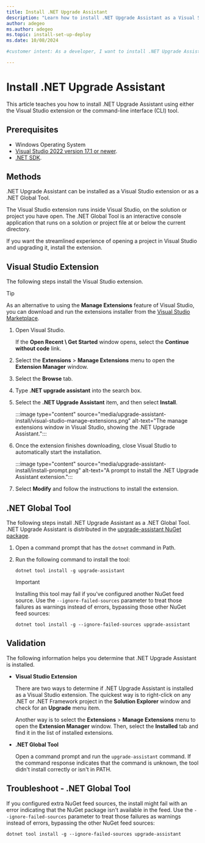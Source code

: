 ```yaml
---
title: Install .NET Upgrade Assistant
description: "Learn how to install .NET Upgrade Assistant as a Visual Studio extension or a .NET Global Tool. .NET Upgrade Assistant assists you when upgrading projects to the latest dependencies or when upgrading to a new .NET"
author: adegeo
ms.author: adegeo
ms.topic: install-set-up-deploy
ms.date: 10/08/2024

#customer intent: As a developer, I want to install .NET Upgrade Assistant so that I can upgrade my projects.

---
```


# Install .NET Upgrade Assistant

This article teaches you how to install .NET Upgrade Assistant using either the Visual Studio extension or the command-line interface (CLI) tool.

## Prerequisites

- Windows Operating System
- [Visual Studio 2022 version 17.1 or newer](https://visualstudio.microsoft.com/downloads/).
- [.NET SDK](https://dotnet.microsoft.com/download/dotnet/).

## Methods

.NET Upgrade Assistant can be installed as a Visual Studio extension or as a .NET Global Tool.

The Visual Studio extension runs inside Visual Studio, on the solution or project you have open. The .NET Global Tool is an interactive console application that runs on a solution or project file at or below the current directory.

If you want the streamlined experience of opening a project in Visual Studio and upgrading it, install the extension.

## Visual Studio Extension

The following steps install the Visual Studio extension.

> [!TIP]
> As an alternative to using the **Manage Extensions** feature of Visual Studio, you can download and run the extensions installer from the [Visual Studio Marketplace](https://marketplace.visualstudio.com/items?itemName=ms-dotnettools.upgradeassistant).

01. Open Visual Studio.

    If the **Open Recent \ Get Started** window opens, select the **Continue without code** link.

01. Select the **Extensions** > **Manage Extensions** menu to open the **Extension Manager** window.
01. Select the **Browse** tab.
01. Type **.NET upgrade assistant** into the search box.
01. Select the **.NET Upgrade Assistant** item, and then select **Install**.

    :::image type="content" source="media/upgrade-assistant-install/visual-studio-manage-extensions.png" alt-text="The manage extensions window in Visual Studio, showing the .NET Upgrade Assistant.":::

01. Once the extension finishes downloading, close Visual Studio to automatically start the installation.

    :::image type="content" source="media/upgrade-assistant-install/install-prompt.png" alt-text="A prompt to install the .NET Upgrade Assistant extension.":::

01. Select **Modify** and follow the instructions to install the extension.

## .NET Global Tool

The following steps install .NET Upgrade Assistant as a .NET Global Tool. .NET Upgrade Assistant is distributed in the [upgrade-assistant NuGet package](https://www.nuget.org/packages/upgrade-assistant).

01. Open a command prompt that has the `dotnet` command in Path.
01. Run the following command to install the tool:

    ```dotnetcli
    dotnet tool install -g upgrade-assistant
    ```

    > [!IMPORTANT]
    > Installing this tool may fail if you've configured another NuGet feed source. Use the `--ignore-failed-sources` parameter to treat those failures as warnings instead of errors, bypassing those other NuGet feed sources:
    >
    > ```dotnetcli
    > dotnet tool install -g --ignore-failed-sources upgrade-assistant
    > ```

## Validation

The following information helps you determine that .NET Upgrade Assistant is installed.

- **Visual Studio Extension**

  There are two ways to determine if .NET Upgrade Assistant is installed as a Visual Studio extension. The quickest way is to right-click on any .NET or .NET Framework project in the **Solution Explorer** window and check for an **Upgrade** menu item.

  Another way is to select the **Extensions** > **Manage Extensions** menu to open the **Extension Manager** window. Then, select the **Installed** tab and find it in the list of installed extensions.

- **.NET Global Tool**

  Open a command prompt and run the `upgrade-assistant` command. If the command response indicates that the command is unknown, the tool didn't install correctly or isn't in PATH.

## Troubleshoot - .NET Global Tool

If you configured extra NuGet feed sources, the install might fail with an error indicating that the NuGet package isn't available in the feed. Use the `--ignore-failed-sources` parameter to treat those failures as warnings instead of errors, bypassing the other NuGet feed sources:

```dotnetcli
dotnet tool install -g --ignore-failed-sources upgrade-assistant
```
